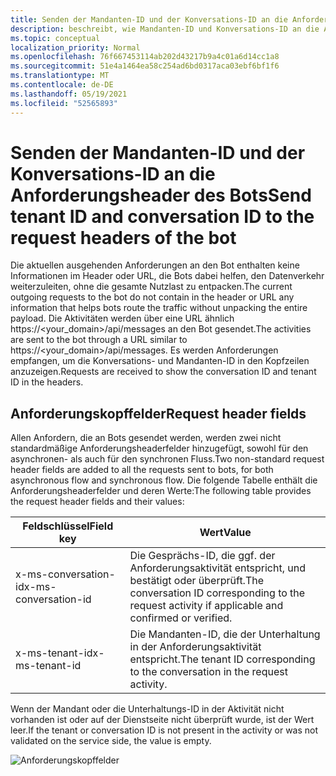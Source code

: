 ```yaml
---
title: Senden der Mandanten-ID und der Konversations-ID an die Anforderungsheader des Bots
description: beschreibt, wie Mandanten-ID und Konversations-ID an die Anforderungsheader des Bots gesendet werden.
ms.topic: conceptual
localization_priority: Normal
ms.openlocfilehash: 76f667453114ab202d43217b9a4c01a6d14cc1a8
ms.sourcegitcommit: 51e4a1464ea58c254ad6bd0317aca03ebf6bf1f6
ms.translationtype: MT
ms.contentlocale: de-DE
ms.lasthandoff: 05/19/2021
ms.locfileid: "52565893"
---
```

# <a name="send-tenant-id-and-conversation-id-to-the-request-headers-of-the-bot"></a><span data-ttu-id="eb84e-103">Senden der Mandanten-ID und der Konversations-ID an die Anforderungsheader des Bots</span><span class="sxs-lookup"><span data-stu-id="eb84e-103">Send tenant ID and conversation ID to the request headers of the bot</span></span>

<span data-ttu-id="eb84e-104">Die aktuellen ausgehenden Anforderungen an den Bot enthalten keine Informationen im Header oder URL, die Bots dabei helfen, den Datenverkehr weiterzuleiten, ohne die gesamte Nutzlast zu entpacken.</span><span class="sxs-lookup"><span data-stu-id="eb84e-104">The current outgoing requests to the bot do not contain in the header or URL any information that helps bots route the traffic without unpacking the entire payload.</span></span> <span data-ttu-id="eb84e-105">Die Aktivitäten werden über eine URL ähnlich https://<your_domain>/api/messages an den Bot gesendet.</span><span class="sxs-lookup"><span data-stu-id="eb84e-105">The activities are sent to the bot through a URL similar to https://<your_domain>/api/messages.</span></span> <span data-ttu-id="eb84e-106">Es werden Anforderungen empfangen, um die Konversations- und Mandanten-ID in den Kopfzeilen anzuzeigen.</span><span class="sxs-lookup"><span data-stu-id="eb84e-106">Requests are received to show the conversation ID and tenant ID in the headers.</span></span>

## <a name="request-header-fields"></a><span data-ttu-id="eb84e-107">Anforderungskopffelder</span><span class="sxs-lookup"><span data-stu-id="eb84e-107">Request header fields</span></span>

<span data-ttu-id="eb84e-108">Allen Anfordern, die an Bots gesendet werden, werden zwei nicht standardmäßige Anforderungsheaderfelder hinzugefügt, sowohl für den asynchronen- als auch für den synchronen Fluss.</span><span class="sxs-lookup"><span data-stu-id="eb84e-108">Two non-standard request header fields are added to all the requests sent to bots, for both asynchronous flow and synchronous flow.</span></span> <span data-ttu-id="eb84e-109">Die folgende Tabelle enthält die Anforderungsheaderfelder und deren Werte:</span><span class="sxs-lookup"><span data-stu-id="eb84e-109">The following table provides the request header fields and their values:</span></span>

| <span data-ttu-id="eb84e-110">Feldschlüssel</span><span class="sxs-lookup"><span data-stu-id="eb84e-110">Field key</span></span> | <span data-ttu-id="eb84e-111">Wert</span><span class="sxs-lookup"><span data-stu-id="eb84e-111">Value</span></span> |
|----------------|-----------------|
| <span data-ttu-id="eb84e-112">x-ms-conversation-id</span><span class="sxs-lookup"><span data-stu-id="eb84e-112">x-ms-conversation-id</span></span> | <span data-ttu-id="eb84e-113">Die Gesprächs-ID, die ggf. der Anforderungsaktivität entspricht, und bestätigt oder überprüft.</span><span class="sxs-lookup"><span data-stu-id="eb84e-113">The conversation ID corresponding to the request activity if applicable and confirmed or verified.</span></span> |
| <span data-ttu-id="eb84e-114">x-ms-tenant-id</span><span class="sxs-lookup"><span data-stu-id="eb84e-114">x-ms-tenant-id</span></span> | <span data-ttu-id="eb84e-115">Die Mandanten-ID, die der Unterhaltung in der Anforderungsaktivität entspricht.</span><span class="sxs-lookup"><span data-stu-id="eb84e-115">The tenant ID corresponding to the conversation in the request activity.</span></span> |

<span data-ttu-id="eb84e-116">Wenn der Mandant oder die Unterhaltungs-ID in der Aktivität nicht vorhanden ist oder auf der Dienstseite nicht überprüft wurde, ist der Wert leer.</span><span class="sxs-lookup"><span data-stu-id="eb84e-116">If the tenant or conversation ID is not present in the activity or was not validated on the service side, the value is empty.</span></span>

![Anforderungskopffelder](~/assets/images/bots/requestheaderfields.png)
